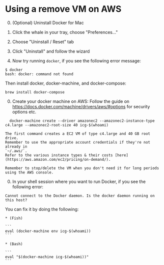 # Using a remove VM on AWS

0. (Optional) Uninstall Docker for Mac
  0. Click the whale in your tray, choose "Preferences..."
  0. Choose "Uninstall / Reset" tab
  0. Click "Uninstall" and follow the wizard

0. Now try running `docker`, if you see the following error message:

  ```
  $ docker
  bash: docker: command not found
  ```

  Then install docker, docker-machine, and docker-compose:

  ```
  brew install docker-compose
  ```

0. Create your docker machine on AWS:
  Follow the guide on https://docs.docker.com/machine/drivers/aws/#options for security options etc.

  ```
	docker-machine create --driver amazonec2 --amazonec2-instance-type c4.large --amazonec2-root-size 40 icg-$(whoami)
  ```

	The first command creates a EC2 VM of type c4.large and 40 GB root drive.
	Remember to use the appropriate account credentials if they're not already in
	`~/.aws/`.
	Refer to the various instance types & their costs [here](https://aws.amazon.com/ec2/pricing/on-demand/).

	Remember to stop/delete the VM when you don't need it for long periods using the AWS console.


0. In your shell session where you want to run Docker, if you see the following error:

  ```
  Cannot connect to the Docker daemon. Is the docker daemon running on this host?
  ```

  You can fix it by doing the following:

    * (Fish)

    ```
    eval (docker-machine env icg-$(whoami))
    ```

    * (Bash)

    ```
    eval "$(docker-machine icg-$(whoami))"
    ```
